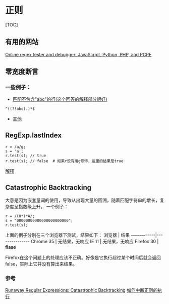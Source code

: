 # 正则

[TOC]

## 有用的网站
[Online regex tester and debugger: JavaScript, Python, PHP, and PCRE][6]

## 零宽度断言
### 一些例子：
- [匹配不包含"abc"的行(这个回答的解释部分很好)][1]
```
^((?!abc).)*$
```
- [其他][2]


## RegExp.lastIndex
```
r = /a/g;
s = 'a';
r.test(s); // true
r.test(s); // false  # 如果r没有用g修饰，这里的结果是true
```
[解释][3]


## Catastrophic Backtracking
大意是因为嵌套量词的使用，导致从出现大量的回溯，随着匹配字符串的增长，复杂度呈指数级上升。
一个例子：
```
r = /(0*)*A/;
s = "00000000000000000000000";
r.test(s);
```
上面的例子分别在三个浏览器下测试，结果如下：
浏览器      | 结果
------------|---------------
Chrome 35   | 无结果，无响应
IE 11       | 无结果，无响应
Firefox 30  | **flase**

Firefox在这个问题上的处理应该不正确。好像是它执行超过某个时间后就会返回false，实际上它并没有算出来结果。

### 参考
[Runaway Regular Expressions: Catastrophic Backtracking][4]
[如何中断正则的执行][5]


[1]: http://stackoverflow.com/questions/406230/regular-expression-to-match-string-not-containing-a-word
[2]: http://i.linuxtoy.org/docs/guide/ch26s09.html
[3]: http://www.cnblogs.com/52cik/p/js-regexp-test.html
[4]: http://www.regular-expressions.info/catastrophic.html
[5]: http://it.deepinmind.com/java/2014/06/17/how-to-interrupt-a-long-running-infinite-java-regular-expression.html
[6]: http://regex101.com/